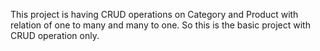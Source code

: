This project is having CRUD operations on Category and Product with relation of one to many and many to one.
So this is the basic project with CRUD operation only.
